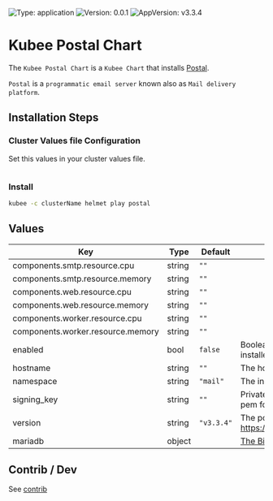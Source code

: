 
[//]: # (README.md generated by gotmpl. DO NOT EDIT.)

![Type: application](https://img.shields.io/badge/Type-application-informational?style=flat-square) ![Version: 0.0.1](https://img.shields.io/badge/Version-0.0.1-informational?style=flat-square) ![AppVersion: v3.3.4](https://img.shields.io/badge/AppVersion-v3.3.4-informational?style=flat-square)

# Kubee Postal Chart

The `Kubee Postal Chart` is a `Kubee Chart` that installs [Postal](https://docs.postalserver.io/).

`Postal` is a `programmatic email server` known also as `Mail delivery platform`.

## Installation Steps

### Cluster Values file Configuration

Set this values in your cluster values file.
```yaml

```

### Install

```bash
kubee -c clusterName helmet play postal
```

## Values

| Key | Type | Default | Description |
|-----|------|---------|-------------|
| components.smtp.resource.cpu | string | `""` |  |
| components.smtp.resource.memory | string | `""` |  |
| components.web.resource.cpu | string | `""` |  |
| components.web.resource.memory | string | `""` |  |
| components.worker.resource.cpu | string | `""` |  |
| components.worker.resource.memory | string | `""` |  |
| enabled | bool | `false` | Boolean to indicate that this chart is or will be installed in the cluster |
| hostname | string | `""` | The hostname |
| namespace | string | `"mail"` | The installation Namespace |
| signing_key | string | `""` | Private key (for signing payload) It should be in pem format (BEGIN/END PRIVATE KEY) |
| version | string | `"v3.3.4"` | The postal version, https://github.com/postalserver/postal/releases |
| mariadb | object | | [The Bitnami MariaDb chart values](https://github.com/bitnami/charts/blob/main/bitnami/mariadb/values.yaml) |

## Contrib / Dev

See [contrib](contrib/contrib.md)

